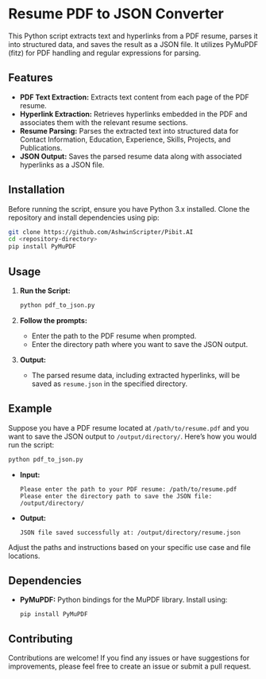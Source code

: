 # Resume PDF to JSON Converter

This Python script extracts text and hyperlinks from a PDF resume, parses it into structured data, and saves the result as a JSON file. It utilizes PyMuPDF (fitz) for PDF handling and regular expressions for parsing.

## Features

- **PDF Text Extraction:** Extracts text content from each page of the PDF resume.
- **Hyperlink Extraction:** Retrieves hyperlinks embedded in the PDF and associates them with the relevant resume sections.
- **Resume Parsing:** Parses the extracted text into structured data for Contact Information, Education, Experience, Skills, Projects, and Publications.
- **JSON Output:** Saves the parsed resume data along with associated hyperlinks as a JSON file.

## Installation

Before running the script, ensure you have Python 3.x installed. Clone the repository and install dependencies using pip:

```bash
git clone https://github.com/AshwinScripter/Pibit.AI
cd <repository-directory>
pip install PyMuPDF
```

## Usage

1. **Run the Script:**

   ```bash
   python pdf_to_json.py
   ```

2. **Follow the prompts:**
   - Enter the path to the PDF resume when prompted.
   - Enter the directory path where you want to save the JSON output.

3. **Output:**
   - The parsed resume data, including extracted hyperlinks, will be saved as `resume.json` in the specified directory.

## Example

Suppose you have a PDF resume located at `/path/to/resume.pdf` and you want to save the JSON output to `/output/directory/`. Here’s how you would run the script:

```bash
python pdf_to_json.py
```

- **Input:**
  ```
  Please enter the path to your PDF resume: /path/to/resume.pdf
  Please enter the directory path to save the JSON file: /output/directory/
  ```

- **Output:**
  ```
  JSON file saved successfully at: /output/directory/resume.json
  ```

Adjust the paths and instructions based on your specific use case and file locations.

## Dependencies

- **PyMuPDF:** Python bindings for the MuPDF library. Install using:
  ```
  pip install PyMuPDF
  ```

## Contributing

Contributions are welcome! If you find any issues or have suggestions for improvements, please feel free to create an issue or submit a pull request.

